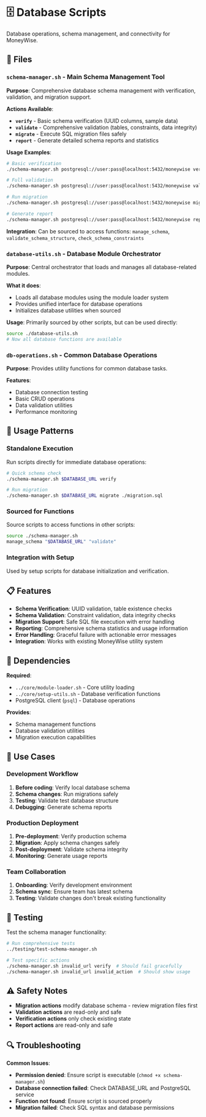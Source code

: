 # 🗄️ Database Scripts

Database operations, schema management, and connectivity for MoneyWise.

## 📁 Files

### `schema-manager.sh` - **Main Schema Management Tool**
**Purpose**: Comprehensive database schema management with verification, validation, and migration support.

**Actions Available**:
- **`verify`** - Basic schema verification (UUID columns, sample data)
- **`validate`** - Comprehensive validation (tables, constraints, data integrity)
- **`migrate`** - Execute SQL migration files safely
- **`report`** - Generate detailed schema reports and statistics

**Usage Examples**:
```bash
# Basic verification
./schema-manager.sh postgresql://user:pass@localhost:5432/moneywise verify

# Full validation
./schema-manager.sh postgresql://user:pass@localhost:5432/moneywise validate

# Run migration
./schema-manager.sh postgresql://user:pass@localhost:5432/moneywise migrate ./migrations/new_feature.sql

# Generate report
./schema-manager.sh postgresql://user:pass@localhost:5432/moneywise report
```

**Integration**: Can be sourced to access functions: `manage_schema`, `validate_schema_structure`, `check_schema_constraints`

### `database-utils.sh` - **Database Module Orchestrator**
**Purpose**: Central orchestrator that loads and manages all database-related modules.

**What it does**:
- Loads all database modules using the module loader system
- Provides unified interface for database operations
- Initializes database utilities when sourced

**Usage**: Primarily sourced by other scripts, but can be used directly:
```bash
source ./database-utils.sh
# Now all database functions are available
```

### `db-operations.sh` - **Common Database Operations**
**Purpose**: Provides utility functions for common database tasks.

**Features**:
- Database connection testing
- Basic CRUD operations
- Data validation utilities
- Performance monitoring

## 🔧 Usage Patterns

### **Standalone Execution**
Run scripts directly for immediate database operations:
```bash
# Quick schema check
./schema-manager.sh $DATABASE_URL verify

# Run migration
./schema-manager.sh $DATABASE_URL migrate ./migration.sql
```

### **Sourced for Functions**
Source scripts to access functions in other scripts:
```bash
source ./schema-manager.sh
manage_schema "$DATABASE_URL" "validate"
```

### **Integration with Setup**
Used by setup scripts for database initialization and verification.

## 📋 Features

- **Schema Verification**: UUID validation, table existence checks
- **Schema Validation**: Constraint validation, data integrity checks
- **Migration Support**: Safe SQL file execution with error handling
- **Reporting**: Comprehensive schema statistics and usage information
- **Error Handling**: Graceful failure with actionable error messages
- **Integration**: Works with existing MoneyWise utility system

## 🔗 Dependencies

**Required**:
- `../core/module-loader.sh` - Core utility loading
- `../core/setup-utils.sh` - Database verification functions
- PostgreSQL client (`psql`) - Database operations

**Provides**:
- Schema management functions
- Database validation utilities
- Migration execution capabilities

## 🚀 Use Cases

### **Development Workflow**
1. **Before coding**: Verify local database schema
2. **Schema changes**: Run migrations safely
3. **Testing**: Validate test database structure
4. **Debugging**: Generate schema reports

### **Production Deployment**
1. **Pre-deployment**: Verify production schema
2. **Migration**: Apply schema changes safely
3. **Post-deployment**: Validate schema integrity
4. **Monitoring**: Generate usage reports

### **Team Collaboration**
1. **Onboarding**: Verify development environment
2. **Schema sync**: Ensure team has latest schema
3. **Testing**: Validate changes don't break existing functionality

## 🧪 Testing

Test the schema manager functionality:
```bash
# Run comprehensive tests
../testing/test-schema-manager.sh

# Test specific actions
./schema-manager.sh invalid_url verify  # Should fail gracefully
./schema-manager.sh invalid_url invalid_action  # Should show usage
```

## ⚠️ Safety Notes

- **Migration actions** modify database schema - review migration files first
- **Validation actions** are read-only and safe
- **Verification actions** only check existing state
- **Report actions** are read-only and safe

## 🔍 Troubleshooting

**Common Issues**:
- **Permission denied**: Ensure script is executable (`chmod +x schema-manager.sh`)
- **Database connection failed**: Check DATABASE_URL and PostgreSQL service
- **Function not found**: Ensure script is sourced properly
- **Migration failed**: Check SQL syntax and database permissions
